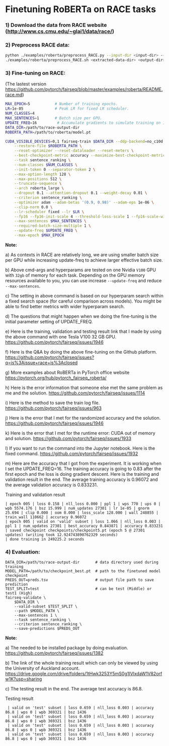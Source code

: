 # Finetuning RoBERTa on RACE tasks

### 1) Download the data from RACE website (http://www.cs.cmu.edu/~glai1/data/race/)

### 2) Preprocess RACE data:
```bash
python ./examples/roberta/preprocess_RACE.py --input-dir <input-dir> --output-dir <extracted-data-dir>
./examples/roberta/preprocess_RACE.sh <extracted-data-dir> <output-dir>
```

### 3) Fine-tuning on RACE:
(The lastest version https://github.com/pytorch/fairseq/blob/master/examples/roberta/README.race.md)

```bash
MAX_EPOCH=5           # Number of training epochs.
LR=1e-05              # Peak LR for fixed LR scheduler.
NUM_CLASSES=4
MAX_SENTENCES=1       # Batch size per GPU.
UPDATE_FREQ=16         # Accumulate gradients to simulate training on 16 GPUs. The original is 8 which is not work in my case.
DATA_DIR=/path/to/race-output-dir
ROBERTA_PATH=/path/to/roberta/model.pt

CUDA_VISIBLE_DEVICES=0,1 fairseq-train $DATA_DIR --ddp-backend=no_c10d \
    --restore-file $ROBERTA_PATH \
    --reset-optimizer --reset-dataloader --reset-meters \
    --best-checkpoint-metric accuracy --maximize-best-checkpoint-metric \
    --task sentence_ranking \
    --num-classes $NUM_CLASSES \
    --init-token 0 --separator-token 2 \
    --max-option-length 128 \
    --max-positions 512 \
    --truncate-sequence \
    --arch roberta_large \
    --dropout 0.1 --attention-dropout 0.1 --weight-decay 0.01 \
    --criterion sentence_ranking \
    --optimizer adam --adam-betas '(0.9, 0.98)' --adam-eps 1e-06 \
    --clip-norm 0.0 \
    --lr-scheduler fixed --lr $LR \
    --fp16 --fp16-init-scale 4 --threshold-loss-scale 1 --fp16-scale-window 128 \
    --max-sentences $MAX_SENTENCES \
    --required-batch-size-multiple 1 \
    --update-freq $UPDATE_FREQ \
    --max-epoch $MAX_EPOCH
```

**Note:**

a) As contexts in RACE are relatively long, we are using smaller batch size per GPU while increasing update-freq to achieve larger effective batch size.

b) Above cmd-args and hyperparams are tested on one Nvidia `V100` GPU with `32gb` of memory for each task. Depending on the GPU memory resources available to you, you can use increase `--update-freq` and reduce `--max-sentences`.

c) The setting in above command is based on our hyperparam search within a fixed search space (for careful comparison across models). You might be able to find better metrics with wider hyperparam search.  

d) The questions that might happen when we doing the fine-tuning is the initial parameter setting of UPDATE_FREQ.

e) Here is the training, validation and testing result link that I made by using the above command with one Tesla V100 32 GB GPU. https://github.com/pytorch/fairseq/issues/1946 

f) Here is the Q&A by doing the above fine-tuning on the Github platform.
https://github.com/pytorch/fairseq/issues?q=is%3Aissue+race+is%3Aclosed

g) More examples about RoBERTa in PyTorch office website
https://pytorch.org/hub/pytorch_fairseq_roberta/

h) Here is the error information that someone else met the same problem as me and the solution.
https://github.com/pytorch/fairseq/issues/1114

i) Here is the method to save the train log file.
https://github.com/pytorch/fairseq/issues/963

j) Here is the error that I met for the randomized accuracy and the solution.
https://github.com/pytorch/fairseq/issues/1946 

k) Here is the error that I met for the runtime error: CUDA out of memory and solution.
https://github.com/pytorch/fairseq/issues/1933
 
l) If you want to run the command into the Jupyter notebook. Here is the fixed command.
https://github.com/pytorch/fairseq/issues/1932

m) Here are the accuracy that I got from the experiment. It is working when I set the UPDATE_FREQ=16. The training accuracy is going to 0.83 after the first epoch and the loss is doing gradient descent. Here is the training and validation result in the end. The average training accuracy is 0.96072 and the average validation accuracy is 0.833231. 

Training and validation result
```
| epoch 005 | loss 0.158 | nll_loss 0.000 | ppl 1 | wps 770 | ups 0 | wpb 5574.176 | bsz 15.999 | num_updates 27301 | lr 1e-05 | gnorm 25.694 | clip 0.000 | oom 0.000 | loss_scale 128.000 | wall 248855 | train_wall 110662 | accuracy 0.96072
| epoch 005 | valid on 'valid' subset | loss 1.066 | nll_loss 0.003 | ppl 1 | num_updates 27301 | best_accuracy 0.843871 | accuracy 0.833231
| saved checkpoint checkpoints/checkpoint5.pt (epoch 5 @ 27301 updates) (writing took 12.924743890762329 seconds)
| done training in 249225.2 seconds
```

### 4) Evaluation:

```
DATA_DIR=/path/to/race-output-dir       # data directory used during training
MODEL_PATH=/path/to/checkpoint_best.pt  # path to the finetuned model checkpoint
PREDS_OUT=preds.tsv                     # output file path to save prediction
TEST_SPLIT=test                         # can be test (Middle) or test1 (High)
fairseq-validate \
    $DATA_DIR \
    --valid-subset $TEST_SPLIT \
    --path $MODEL_PATH \
    --max-sentences 1 \
    --task sentence_ranking \
    --criterion sentence_ranking \
    --save-predictions $PREDS_OUT
```
**Note:**

a) The needed to be installed package by doing evaluation.
https://github.com/pytorch/fairseq/issues/1382

b) The link of the whole training result which can only be viewed by using the University of Auckland account.
https://drive.google.com/drive/folders/1tHwk3253Y5mS0g1IVlxdaW1V82orfw1K?usp=sharing

c) The testing result in the end. The average test accuracy is 86.8.

Testing result
```
 | valid on 'test' subset | loss 0.659 | nll_loss 0.003 | accuracy 86.8 | wps 0 | wpb 369321 | bsz 1436
 | valid on 'test' subset | loss 0.659 | nll_loss 0.003 | accuracy 86.8 | wps 0 | wpb 369321 | bsz 1436
 | valid on 'test' subset | loss 0.659 | nll_loss 0.003 | accuracy 86.8 | wps 0 | wpb 369321 | bsz 1436
 | valid on 'test' subset | loss 0.659 | nll_loss 0.003 | accuracy 86.8 | wps 0 | wpb 369321 | bsz 1436
```
